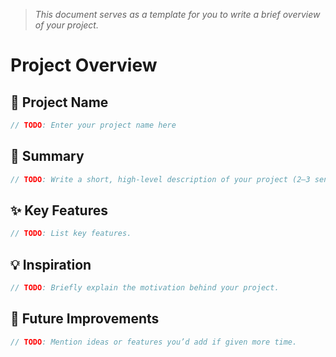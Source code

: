 > *This document serves as a template for you to write a brief overview of your project.*

# Project Overview

## 🎯 Project Name
``` c
// TODO: Enter your project name here
```

## 🚀 Summary
``` c
// TODO: Write a short, high-level description of your project (2–3 sentences).
```

## ✨ Key Features
``` c
// TODO: List key features.
```

## 💡 Inspiration
``` c
// TODO: Briefly explain the motivation behind your project.
```

## 📌 Future Improvements
``` c
// TODO: Mention ideas or features you’d add if given more time.
```
